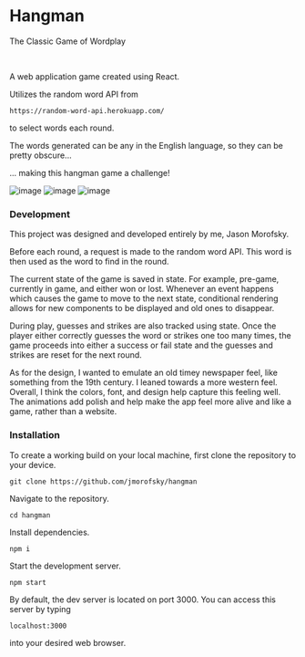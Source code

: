 # Hangman
The Classic Game of Wordplay

&nbsp;
  
A web application game created using React.

Utilizes the random word API from 

    https://random-word-api.herokuapp.com/

to select words each round.

The words generated can be any in the English language, so they can be pretty obscure...  

... making this hangman game a challenge!

![image](https://github.com/jmorofsky/hangman/assets/80358703/aee1fa68-2f8a-4a60-bc13-9409d2fc54e2)
![image](https://github.com/jmorofsky/hangman/assets/80358703/d9a38bca-0385-4f4a-bfa7-3a706dfe27f7)
![image](https://github.com/jmorofsky/hangman/assets/80358703/88fe807e-51c2-4024-ab08-82d61ff237c8)

### Development

This project was designed and developed entirely by me, Jason Morofsky.

Before each round, a request is made to the random word API. This word is then used as the word to find in the round.

The current state of the game is saved in state. For example, pre-game, currently in game, and either won or lost. Whenever an event happens which causes the game to move to the next state, conditional rendering allows for new components to be displayed and old ones to disappear.

During play, guesses and strikes are also tracked using state. Once the player either correctly guesses the word or strikes one too many times, the game proceeds into either a success or fail state and the guesses and strikes are reset for the next round.

As for the design, I wanted to emulate an old timey newspaper feel, like something from the 19th century. I leaned towards a more western feel. Overall, I think the colors, font, and design help capture this feeling well. The animations add polish and help make the app feel more alive and like a game, rather than a website.

### Installation

To create a working build on your local machine, first clone the repository to your device.

    git clone https://github.com/jmorofsky/hangman
    
Navigate to the repository.

    cd hangman

Install dependencies.

    npm i
    
Start the development server.

    npm start
    
By default, the dev server is located on port 3000. You can access this server by typing

    localhost:3000

into your desired web browser.
